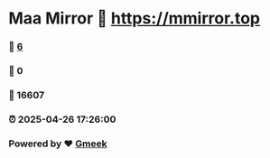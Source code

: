 # Maa Mirror :link: https://mmirror.top 
### :page_facing_up: [6](https://mmirror.top/tag.html) 
### :speech_balloon: 0 
### :hibiscus: 16607 
### :alarm_clock: 2025-04-26 17:26:00 
### Powered by :heart: [Gmeek](https://github.com/Meekdai/Gmeek)
